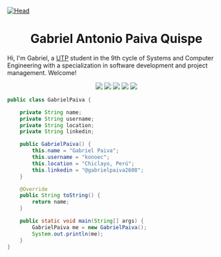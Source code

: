[![Head](https://i.pinimg.com/originals/77/ca/a3/77caa32884d735d439ade45ba37feaf2.gif)](https://www.linkedin.com/in/gabrielpaiva2608/)

<h1 align="center">
  <b>Gabriel Antonio Paiva Quispe</b>
</h1>

Hi, I'm Gabriel, a 
<a href="https://www.utp.edu.pe/">UTP</a> 
student in the 9th cycle of Systems and Computer Engineering with a specialization in software development and project management. Welcome!

<p>
<div align="center">
  <img src="https://img.shields.io/badge/Java-ED8B00?style=for-the-badge&logo=openjdk&logoColor=white">
  <img src="https://img.shields.io/badge/MySQL-4479A1?style=for-the-badge&logo=mysql&logoColor=white">
  <img src="https://img.shields.io/badge/Spring-6DB33F?style=for-the-badge&logo=spring&logoColor=white">
  <img src="https://img.shields.io/badge/Git-F05032?style=for-the-badge&logo=git&logoColor=white">
  <img src="https://img.shields.io/badge/Apache%20Maven-C71A36?style=for-the-badge&logo=apachemaven&logoColor=white">
</div>
</p>

```java
public class GabrielPaiva {

    private String name;
    private String username;
    private String location;
    private String linkedin;

    public GabrielPaiva() {
        this.name = "Gabriel Paiva";
        this.username = "konoec";
        this.location = "Chiclayo, Perú";
        this.linkedin = "@gabrielpaiva2608";
    }

    @Override
    public String toString() {
        return name;
    }

    public static void main(String[] args) {
        GabrielPaiva me = new GabrielPaiva();
        System.out.println(me);
    }
}

```
